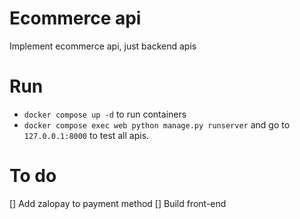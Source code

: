 # Ecommerce api
Implement ecommerce api, just backend apis

# Run
- `docker compose up -d` to run containers
- `docker compose exec web python manage.py runserver` and go to `127.0.0.1:8000` to test all apis.

# To do 
[] Add zalopay to payment method
[] Build front-end

